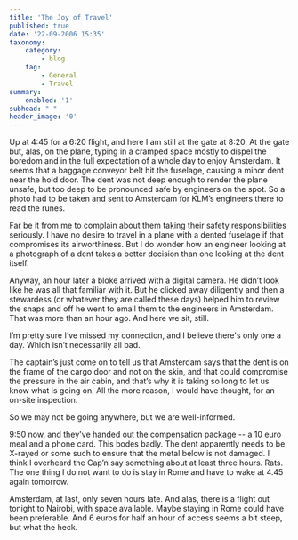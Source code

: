 ```yaml
---
title: 'The Joy of Travel'
published: true
date: '22-09-2006 15:35'
taxonomy:
    category:
        - blog
    tag:
        - General
        - Travel
summary:
    enabled: '1'
subhead: " "
header_image: '0'
---
```


Up at 4:45 for a 6:20 flight, and here I am still at the gate at 8:20. At the gate but, alas, on the plane, typing in a cramped space mostly to dispel the boredom and in the full expectation of a whole day to enjoy Amsterdam. It seems that a baggage conveyor belt hit the fuselage, causing a minor dent near the hold door. The dent was not deep enough to render the plane unsafe, but too deep to be pronounced safe by engineers on the spot. So a photo had to be taken and sent to Amsterdam for KLM’s engineers there to read the runes.

Far be it from me to complain about them taking their safety responsibilities seriously. I have no desire to travel in a plane with a dented fuselage if that compromises its airworthiness. But I do wonder how an engineer looking at a photograph of a dent takes a better decision than one looking at the dent itself.

Anyway, an hour later a bloke arrived with a digital camera. He didn’t look like he was all that familiar with it. But he clicked away diligently and then a stewardess (or whatever they are called these days) helped him to review the snaps and off he went to email them to the engineers in Amsterdam. That was more than an hour ago. And here we sit, still.

I’m pretty sure I’ve missed my connection, and I believe there's only one a day. Which isn’t necessarily all bad.

The captain’s just come on to tell us that Amsterdam says that the dent is on the frame of the cargo door and not on the skin, and that could compromise the pressure in the air cabin, and that’s why it is taking so long to let us know what is going on. All the more reason, I would have thought, for an on-site inspection.

So we may not be going anywhere, but we are well-informed.

9:50 now, and they've handed out the compensation package -- a 10 euro meal and a phone card. This bodes badly. The dent apparently needs to be X-rayed or some such to ensure that the metal below is not damaged. I think I overheard the Cap’n say something about at least three hours. Rats. The one thing I do not want to do is stay in Rome and have to wake at 4.45 again tomorrow.

Amsterdam, at last, only seven hours late. And alas, there is a flight out tonight to Nairobi, with space available. Maybe staying in Rome could have been preferable. And 6 euros for half an hour of access seems a bit steep, but what the heck.
